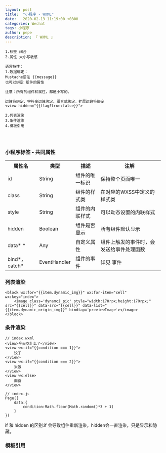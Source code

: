 ```yaml
---
layout: post
title:  "小程序 - WXML"
date:   2020-02-13 11:19:00 +0800
categories: Wechat
tags: 小程序
author: pepe
description: 『 WXML 』
---
```


```
1.标签 闭合
2.属性 大小写敏感

语言特性：
1.数据绑定：
Mustache语法 {{message}}
也可以绑定 组件的属性

注意：所有的组件和属性，都是小写的。

运算符绑定，字符串运算绑定，组合式绑定，扩展运算符绑定
<view hidden="{{flag?true:false}}">

2.列表渲染
3.条件渲染
4.模板引用




```

### **小程序标签 - 共同属性**
<table>
<tbody>
    <tr>
        <th>属性名</th><th>类型</th><th>描述</th><th>注解</th>
    </tr>
    <tr>
        <td>id</td><td>String</td><td>组件的唯一标识</td><td>保持整个页面唯一</td>
    </tr>
    <tr>
        <td>class</td><td>String</td><td>组件的样式类</td><td>在对应的WXSS中定义的样式类</td>
    </tr>
	<tr>
        <td>style</td><td>String</td><td>组件的内联样式</td><td>可以动态设置的内联样式</td>
    </tr>
	<tr>
        <td>hidden</td><td>Boolean</td><td>组件是否显示</td><td>所有组件默认显示</td>
    </tr>
	<tr>
        <td>data* *</td><td>Any</td><td>自定义属性</td><td>组件上触发的事件时，会发送给事件处理函数</td>
    </tr>
	<tr>
        <td>bind*，catch* </td><td>EventHandler</td><td>组件的事件</td><td>详见 事件</td>
    </tr>
</tbody>
</table>

### **列表渲染**

```
<block wx:for="{{item.dynamic_img}}" wx:for-item="cell" wx:key="index">
    <image class='dynamci_pic' style="width:170rpx;height:170rpx;" src="{{cell}}" data-src="{{cell}}" data-list="{{item.dynamic_origin_img}}" bindtap='previewImage'></image>
</block>
```

### **条件渲染**

```
// index.wxml
<view>今天吃什么？</view>
<view wx:if="{{condition === 1}}">
	饺子
</view>
<view wx:if="{{condition === 2}}">
	米饭
</view>
<view wx:else>
	面食
</view>

// index.js
Page({
	data:{
		condition:Math.floor(Math.random()*3 + 1)
	}
})
```
if 和 hidden 的区别:if 会导致组件重新渲染，hidden会一直渲染，只是显示和隐藏。


### **模板引用**






